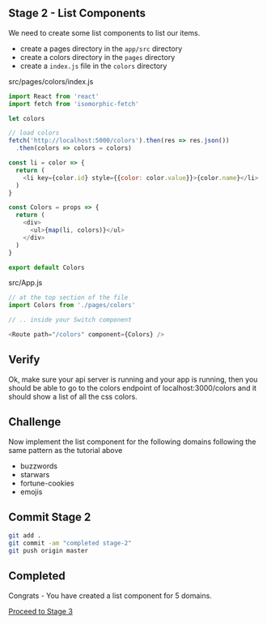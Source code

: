 ## Stage 2 - List Components

We need to create some list components to list our
items.

* create a pages directory in the `app/src` directory
* create a colors directory in the `pages` directory
* create a `index.js` file in the `colors` directory

src/pages/colors/index.js

``` js
import React from 'react'
import fetch from 'isomorphic-fetch'

let colors

// load colors
fetch('http://localhost:5000/colors').then(res => res.json())
  .then(colors => colors = colors)

const li = color => {
  return (
    <li key={color.id} style={{color: color.value}}>{color.name}</li>
  )
}

const Colors = props => {
  return (
    <div>
      <ul>{map(li, colors)}</ul>
    </div>
  )
}

export default Colors
```

src/App.js

``` js
// at the top section of the file
import Colors from './pages/colors'

// .. inside your Switch component

<Route path="/colors" component={Colors} />


```

## Verify

Ok, make sure your api server is running and your app is running, then you should be able to go to the colors endpoint of localhost:3000/colors and it should show a list of all the css colors.

## Challenge

Now implement the list component for the following domains following the same
pattern as the tutorial above

* buzzwords
* starwars
* fortune-cookies
* emojis

## Commit Stage 2

``` bash
git add .
git commit -am "completed stage-2"
git push origin master
```

## Completed

Congrats - You have created a list component for 5 domains.

[Proceed to Stage 3](stage-3.md)
